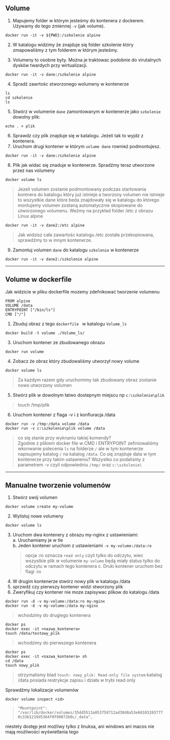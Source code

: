 ## Volume

1. Mapujemy folder w którym jesteśmy do kontenera z dockerem. Używamy do tego zmiennej `-v` (jak volume).
```
docker run -it -v ${PWD}:/szkolenie alpine
```
2. W katalogu widzimy że znajduje się folder szkolenie który zmapowaliśmy z tym folderem w którym jesteśmy.

3. Volumeny to osobne byty. Można je traktowac podobnie do virutalnych dysków twardych przy wirtualizacji. 
```
docker run -it -v dane:/szkolenie alpine
```
4. Spradź zawrtośc stworzonego wolumeny w kontenerze
```
ls 
cd szkolenie
ls
```
5. Stwórz w volumenie `dane` zamontowanym w kontenerze jako `szkolenie` dowolny plik:

```
echo . > plik
```
6. Sprawdz czy plik znajduje się w katalogu. Jeżeli tak to wyjdz z kontenera.
7. Uruchom drugi kontener w którym `volume dane` rownież podmontujesz.
```
docker run -it -v dane:/szkolenie alpine
```
8. Plik jak widac się znaduje w kontenerze. Spradźmy teraz utworzone przez nas volumeny
```
docker volume ls
```
>Jezeli volumen zostanie podmontowany podczas startowania kontnera do katalogu który już istnieje a tworzony volumen nie istnieje to wszystkie dane które beda znajdowały się w katalogu do którego montujemy volumen zostaną automatycznie skopiowane do utworzonego volumenu. Weźmy na przykład folder /etc z obrazu Linux alpine
```
docker run -it -v dane2:/etc alpine
```
> Jak widzisz cała zawartośc katalogu /etc została przekopiowana, sprawdźmy to w innym kontenerze.
9. Zamontuj volumen `dane` do katalogu `szkolenie` w kontenerze
``` 
docker run -it -v dane2:/szkolenie alpine   
```
___
## Volume w dockerfile

Jak widzicie w pliku dockerfile mozemy zdefnikować tworzenie volumenu 

```
FROM alpine 
VOLUME /data
ENTRYPOINT ["/bin/ls"]
CMD ["/"]
```
1. Zbuduj obraz z tego `dockerfile ` w katalogu `Volume_ls`

```
docker build -t volume ./Volume_ls/
```
3. Uruchom kontener ze zbudowanego obrazu
```
docker run volume
```
4. Zobacz że obraz który zbudowaliśmy utworzył nowy volume
```
docker volume ls
```
> Za każdym razem gdy uruchomimy tak zbudowany obraz zostanie nowo utworzony volumen
> 
5. Stwórz plik w dowolnym łatwo dostepnym miejscu np `c:\szkolenie\plik`
>touch /tmp/plik 
6. Uruchom kontener z flaga -v i z konfiuracja /data

```
docker run -v /tmp:/data volume /data
docker run -v c:\szkolenie\plik volume /data
```
> co się stanie przy wyknaniu takiej komendy? 
> <br>Zgodnie z plikiem docker file w CMD i ENTRYPOINT zefiniowaliśmy wkonwanie polecenia `ls` na folderze `/` ale w tym kontenerze napisujemy katalog `/` na katalog `/data`. Co się znajduje data w tym kontenerze przy takim ustawieniu? Wszystko co podalismy z parametrem -v czyli odpowiedniu `/tmp/` oraz `c:\szkolenie\`
___
## Manualne tworzenie volumenów

1. Stwórz swój volumen
```
docker volume create my-volume
```
2. Wylistuj nowe volumeny
```
docker volume ls
```
3. Uruchom dwa kontenery z obrazu my-nginx z ustawieniami:<br>
    a.  Uruchamiamy je w tle<br>
    b. Jeden kontener uruchom z ustawieniami `-v my-volume:/data:ro`<br>
    >opcja :ro oznacza `read only` czyli tylko do odczytu, wiec wszystkie plik w volumenie `my-volume` będą miały status tylko do odczytu w ramach tego kontenera
    c. Druki kontener uruchom bez flagi :ro
4. W drugim kontenerze stwórz nowy plik w katalogu /data
5. sprzwdź czy pierwszy kontener widzi stworzony plik
6. Zweryfikuj czy kontener nie moze zapisywac plikow do katalogu /data

```
docker run -d -v my-volume:/data:ro my-nginx
docker run -d -v my-volume:/data my-nginx
```
> wchodzimy do drugiego kontenera
```
docker ps
docker exec -it <nazwa_kontenera>
touch /data/testowy_plik
```
>wchodzimy do pierwszego kontenera
```
docker ps
docker exec -it <nazwa_kontenera> sh
cd /data
touch nowy_plik
```
>otrzymalismy blad  `touch: nowy_plik: Read-only file system` katalog /data posiada restrykcje zapisu i działa w trybi read only

Sprawdźmy lokalizacje volumenów
```
docker volume inspect <id>
```
> `"Mountpoint": "/var/lib/docker/volumes/35dd5513a053758712ad38d8a53e601032037770c33b1219d5364f0f90072b0c/_data",`

niestety dostęp jest możliwy tylko z linuksa, ani windows ani macos nie mają możliwości wyświetlania tego